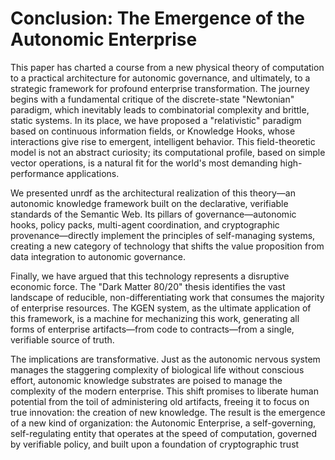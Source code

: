 # Conclusion: The Emergence of the Autonomic Enterprise

This paper has charted a course from a new physical theory of computation to a practical architecture for autonomic governance, and ultimately, to a strategic framework for profound enterprise transformation. The journey begins with a fundamental critique of the discrete-state "Newtonian" paradigm, which inevitably leads to combinatorial complexity and brittle, static systems. In its place, we have proposed a "relativistic" paradigm based on continuous information fields, or Knowledge Hooks, whose interactions give rise to emergent, intelligent behavior. This field-theoretic model is not an abstract curiosity; its computational profile, based on simple vector operations, is a natural fit for the world's most demanding high-performance applications.

We presented unrdf as the architectural realization of this theory—an autonomic knowledge framework built on the declarative, verifiable standards of the Semantic Web. Its pillars of governance—autonomic hooks, policy packs, multi-agent coordination, and cryptographic provenance—directly implement the principles of self-managing systems, creating a new category of technology that shifts the value proposition from data integration to autonomic governance.

Finally, we have argued that this technology represents a disruptive economic force. The "Dark Matter 80/20" thesis identifies the vast landscape of reducible, non-differentiating work that consumes the majority of enterprise resources. The KGEN system, as the ultimate application of this framework, is a machine for mechanizing this work, generating all forms of enterprise artifacts—from code to contracts—from a single, verifiable source of truth.

The implications are transformative. Just as the autonomic nervous system manages the staggering complexity of biological life without conscious effort, autonomic knowledge substrates are poised to manage the complexity of the modern enterprise. This shift promises to liberate human potential from the toil of administering old artifacts, freeing it to focus on true innovation: the creation of new knowledge. The result is the emergence of a new kind of organization: the Autonomic Enterprise, a self-governing, self-regulating entity that operates at the speed of computation, governed by verifiable policy, and built upon a foundation of cryptographic trust
